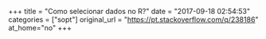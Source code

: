 +++
title = "Como selecionar dados no R?"
date = "2017-09-18 02:54:53"
categories = ["sopt"]
original_url = "https://pt.stackoverflow.com/q/238186"
at_home="no"
+++

